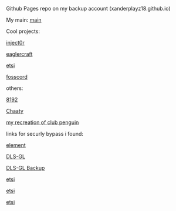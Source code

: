 Github Pages repo on my backup account (xanderplayz18.github.io)

My main:
[main](https://github.com/xanderplayz16)

Cool projects:

[inject0r](https://github.com/Platinome/inject0r)

[eaglercraft](/eag1.5.html)

[etsi](https://etsi.me)

[fosscord](https://fosscord.com)

others:

[8192](/8192%202.html)

[Chaaty](/Chaaty.html)

[ my recreation of club penguin](/penguin.html)

links for securly bypass i found:

[element](https://app.element.io)

[DLS-GL](https://dlsgl.xanderplayz.repl.co/)

[DLS-GL Backup](https://xanderplayz16.github.io/DLS-GL/index.html)

[etsi](https://etsi.me)

[etsi](https://etsi.me)

[etsi](https://etsi.me)

